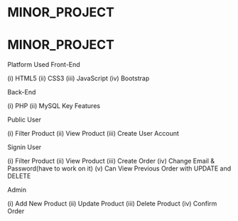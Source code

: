 # MINOR_PROJECT
# MINOR_PROJECT
Platform Used
Front-End

(i) HTML5
(ii) CSS3
(iii) JavaScript
(iv) Bootstrap

Back-End

(i) PHP
(ii) MySQL
Key Features


Public User

(i) Filter Product
(ii) View Product
(iii) Create User Account

Signin User

(i) Filter Product
(ii) View Product
(iii) Create Order
(iv) Change Email & Password(have to work on it)
(v) Can View Previous Order with UPDATE and DELETE

Admin

(i) Add New Product
(ii) Update Product
(iii) Delete Product
(iv) Confirm Order 
